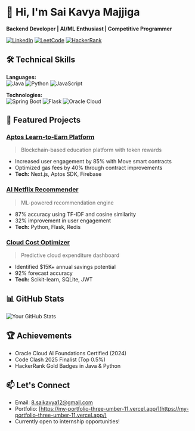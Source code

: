 # 👋 Hi, I'm Sai Kavya Majjiga
**Backend Developer | AI/ML Enthusiast | Competitive Programmer**

[![LinkedIn](https://img.shields.io/badge/LinkedIn-Connect-blue?style=flat&logo=linkedin)](https://www.linkedin.com/in/sai-kavya-m-6a76252a7/)
[![LeetCode](https://img.shields.io/badge/LeetCode-350%2B-orange?style=flat&logo=leetcode)](https://leetcode.com/u/Saikavya_04/)
[![HackerRank](https://img.shields.io/badge/HackerRank-5★%20Java-brightgreen?style=flat&logo=hackerrank)](https://www.hackerrank.com/profile/mskavyagopal08)

## 🛠 Technical Skills
**Languages:**  
![Java](https://img.shields.io/badge/Java-Expert-red)
![Python](https://img.shields.io/badge/Python-Advanced-blue)
![JavaScript](https://img.shields.io/badge/JavaScript-Intermediate-yellow)

**Technologies:**  
![Spring Boot](https://img.shields.io/badge/Spring_Boot-Framework-green)
![Flask](https://img.shields.io/badge/Flask-API%20Development-lightgrey)
![Oracle Cloud](https://img.shields.io/badge/Oracle_Cloud-AI%20Certified-red)

## 🌟 Featured Projects

### [Aptos Learn-to-Earn Platform](https://github.com/Saikavyam/Aptos--LearntoEarn)
> Blockchain-based education platform with token rewards
- Increased user engagement by 85% with Move smart contracts
- Optimized gas fees by 40% through contract improvements
- **Tech:** Next.js, Aptos SDK, Firebase

### [AI Netflix Recommender](https://github.com/Saikavyam/NetflixRecommendation)
> ML-powered recommendation engine
- 87% accuracy using TF-IDF and cosine similarity
- 32% improvement in user engagement
- **Tech:** Python, Flask, Redis

### [Cloud Cost Optimizer](https://github.com/Saikavyam/cloud-spend-sculptorl)
> Predictive cloud expenditure dashboard
- Identified $15K+ annual savings potential
- 92% forecast accuracy
- **Tech:** Scikit-learn, SQLite, JWT

## 📊 GitHub Stats
![Your GitHub Stats](https://github-readme-stats.vercel.app/api?username=Saikavyam&show_icons=true&theme=radical)

## 🏆 Achievements
- Oracle Cloud AI Foundations Certified (2024)
- Code Clash 2025 Finalist (Top 0.5%)
- HackerRank Gold Badges in Java & Python

## 📫 Let's Connect
- Email: 8.saikavya12@gmail.com
- Portfolio: [https://my-portfolio-three-umber-11.vercel.app/](https://my-portfolio-three-umber-11.vercel.app/)
- Currently open to internship opportunities!
